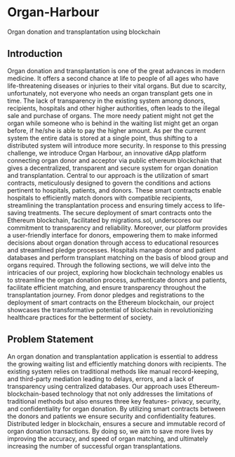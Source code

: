 # Organ-Harbour
Organ donation and transplantation using blockchain

## Introduction
Organ donation and transplantation is one of the great advances in modern medicine. It offers a second chance at life to people of all ages who have life-threatening diseases or injuries to their vital organs. But due to scarcity, unfortunately, not everyone who needs an organ transplant gets one in time. The lack of transparency in the existing system among donors, recipients, hospitals and other higher authorities, often leads to the illegal sale and purchase of organs. The more needy patient might not get the organ while someone who is behind in the waiting list might get an organ before, if he/she is able to pay the higher amount. As per the current system the entire data is stored at a single point, thus shifting to a distributed system will introduce more security.
In response to this pressing challenge, we introduce Organ Harbour, an innovative dApp platform connecting organ donor and acceptor via public ethereum blockchain that gives a decentralized, transparent and secure system for organ donation and transplantation. Central to our approach is the utilization of smart contracts, meticulously designed to govern the conditions and actions pertinent to hospitals, patients, and donors. These smart contracts enable hospitals to efficiently match donors with compatible recipients, streamlining the transplantation process and ensuring timely access to life-saving treatments. The secure deployment of smart contracts onto the Ethereum blockchain, facilitated by migrations.sol, underscores our commitment to transparency and reliability. 
Moreover, our platform provides a user-friendly interface for donors, empowering them to make informed decisions about organ donation through access to educational resources and streamlined pledge processes. Hospitals manage donor and patient databases and perform transplant matching on the basis of blood group and organs required. 
Through the following sections, we will delve into the intricacies of our project, exploring how blockchain technology enables us to streamline the organ donation process, authenticate donors and patients, facilitate efficient matching, and ensure transparency throughout the transplantation journey. From donor pledges and registrations to the deployment of smart contracts on the Ethereum blockchain, our project showcases the transformative potential of blockchain in revolutionizing healthcare practices for the betterment of society. 

## Problem Statement
An organ donation and transplantation application is essential to address the growing waiting list and efficiently matching donors with recipients. The existing system relies on traditional methods like manual record-keeping, and third-party mediation leading to delays, errors, and a lack of transparency using centralized databases. Our approach uses Ethereum-blockchain-based technology that not only addresses the limitations of traditional methods but also ensures three key features- privacy, security, and confidentiality for organ donation. By utilizing smart contracts between the donors and patients we ensure security and confidentiality features. Distributed ledger in blockchain, ensures a secure and immutable record of organ donation transactions. By doing so, we aim to save more lives by improving the accuracy, and speed of organ matching, and ultimately increasing the number of successful organ transplantations.

